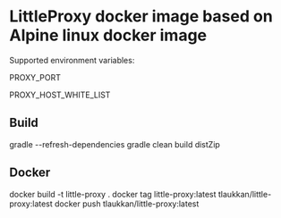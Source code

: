 # LittleProxy docker image based on Alpine linux docker image

Supported environment variables:

PROXY_PORT

PROXY_HOST_WHITE_LIST

## Build

gradle --refresh-dependencies
gradle clean build distZip

## Docker

docker build -t little-proxy .
docker tag little-proxy:latest tlaukkan/little-proxy:latest
docker push tlaukkan/little-proxy:latest
